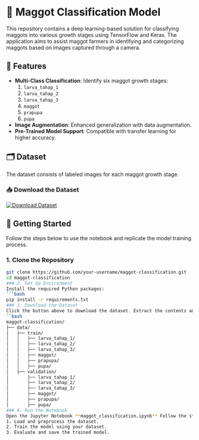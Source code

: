 # 🐛 Maggot Classification Model

This repository contains a deep learning-based solution for classifying maggots into various growth stages using TensorFlow and Keras. The application aims to assist maggot farmers in identifying and categorizing maggots based on images captured through a camera.

## 🌟 Features
- **Multi-Class Classification**: Identify six maggot growth stages:
  1. `larva_tahap_1`
  2. `larva_tahap_2`
  3. `larva_tahap_3`
  4. `maggot`
  5. `prapupa`
  6. `pupa`
- **Image Augmentation**: Enhanced generalization with data augmentation.
- **Pre-Trained Model Support**: Compatible with transfer learning for higher accuracy.

## 🗂️ Dataset
The dataset consists of labeled images for each maggot growth stage.

### 📥 Download the Dataset
[![Download Dataset](https://img.shields.io/badge/Download-Dataset-blue?style=for-the-badge&logo=databricks)](link-to-dataset)

## 🚀 Getting Started
Follow the steps below to use the notebook and replicate the model training process.

### 1. Clone the Repository
```bash
git clone https://github.com/your-username/maggot-classification.git
cd maggot-classification
### 2. Set Up Environment
Install the required Python packages:
```bash
pip install -r requirements.txt
### 3. Download the Dataset
Click the button above to download the dataset. Extract the contents and place them in the data/ directory as follows:
``bash
maggot-classification/
├── data/
│   ├── train/
│   │   ├── larva_tahap_1/
│   │   ├── larva_tahap_2/
│   │   ├── larva_tahap_3/
│   │   ├── maggot/
│   │   ├── prapupa/
│   │   ├── pupa/
│   ├── validation/
│       ├── larva_tahap_1/
│       ├── larva_tahap_2/
│       ├── larva_tahap_3/
│       ├── maggot/
│       ├── prapupa/
│       ├── pupa/
### 4. Run the Notebook
Open the Jupyter Notebook **maggot_classification.ipynb** Follow the steps in the notebook to:
1. Load and preprocess the dataset.
2. Train the model using your dataset.
3. Evaluate and save the trained model.
